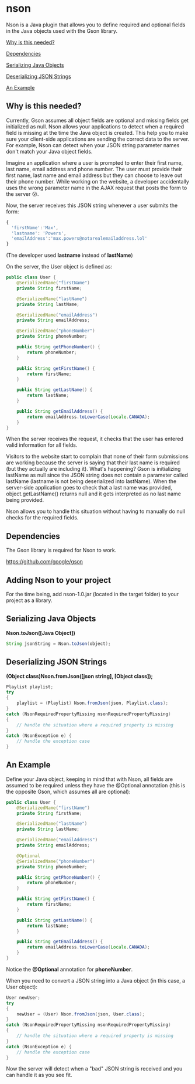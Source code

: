 # nson
Nson is a Java plugin that allows you to define required and optional fields in the Java objects used with the Gson library.

[Why is this needed?](#why-is-this-needed)

[Dependencies](#dependencies)

[Serializing Java Objects](#serializing-java-objects)

[Deserializing JSON Strings](#deserializing-json-strings)

[An Example](#an-example)

## Why is this needed?
Currently, Gson assumes all object fields are optional and missing fields get initialized as null. Nson allows your applications to detect when a required field is missing at the time the Java object is created.  This help you to make sure your client-side applications are sending the correct data to the server. For example, Nson can detect when your JSON string parameter names don't match your Java object fields.

Imagine an application where a user is prompted to enter their first name, last name, email address and phone number. The user must provide their first name, last name and email address but they can choose to leave out their phone number. While working on the website, a developer accidentally uses the wrong parameter name in the AJAX request that posts the form to the server :open_mouth:. 

Now, the server receives this JSON string whenever a user submits the form:
```javascript
{
  'firstName':'Max',
  'lastname': 'Powers',
  'emailAddress':'max.powers@notarealemailaddress.lol'
}
```
(The developer used __lastname__ instead of __lastName__)

On the server, the User object is defined as:
```java
public class User {
    @SerializedName("firstName")
    private String firstName;

    @SerializedName("lastName")
    private String lastName;

    @SerializedName("emailAddress")
    private String emailAddress;

    @SerializedName("phoneNumber")
    private String phoneNumber;

    public String getPhoneNumber() {
        return phoneNumber;
    }

    public String getFirstName() {
        return firstName;
    }

    public String getLastName() {
        return lastName;
    }

    public String getEmailAddress() {
        return emailAddress.toLowerCase(Locale.CANADA);
    }
}
```
When the server receives the request, it checks that the user has entered valid information for all fields.

Visitors to the website start to complain that none of their form submissions are working because the server is saying that their last name is required (but they actually are including it).  What's happening?  Gson is initializing lastName as null since the JSON string does not contain a parameter called lastName (lastname is not being deserialized into lastName). When the server-side application goes to check that a last name was provided, object.getLastName() returns null and it gets interpreted as no last name being provided.

Nson allows you to handle this situation without having to manually do null checks for the required fields.


## Dependencies
The Gson library is required for Nson to work.

https://github.com/google/gson

## Adding Nson to your project
For the time being, add nson-1.0.jar (located in the target folder) to your project as a library.

## Serializing Java Objects
__Nson.toJson([Java Object])__
```java
String jsonString = Nson.toJson(object);
```

## Deserializing JSON Strings
__(Object class)Nson.fromJson([json string], [Object class]);__
```java
Playlist playlist;
try
{
    playlist = (Playlist) Nson.fromJson(json, Playlist.class);
}
catch (NsonRequiredPropertyMissing nsonRequiredPropertyMissing)
{
    // handle the situation where a required property is missing
}
catch (NsonException e) {
    // handle the exception case
}
```

## An Example
Define your Java object, keeping in mind that with Nson, all fields are assumed to be required unless they have the @Optional annotation (this is the opposite Gson, which assumes all are optional):
```java
public class User {
    @SerializedName("firstName")
    private String firstName;

    @SerializedName("lastName")
    private String lastName;

    @SerializedName("emailAddress")
    private String emailAddress;

    @Optional
    @SerializedName("phoneNumber")
    private String phoneNumber;

    public String getPhoneNumber() {
        return phoneNumber;
    }

    public String getFirstName() {
        return firstName;
    }

    public String getLastName() {
        return lastName;
    }

    public String getEmailAddress() {
        return emailAddress.toLowerCase(Locale.CANADA);
    }
}
```
Notice the __@Optional__ annotation for __phoneNumber__. 

When you need to convert a JSON string into a Java object (in this case, a User object):
```java
User newUser;
try
{
    newUser = (User) Nson.fromJson(json, User.class);
}
catch (NsonRequiredPropertyMissing nsonRequiredPropertyMissing)
{
    // handle the situation where a required property is missing
}
catch (NsonException e) {
    // handle the exception case
}
```

Now the server will detect when a "bad" JSON string is received and you can handle it as you see fit.


